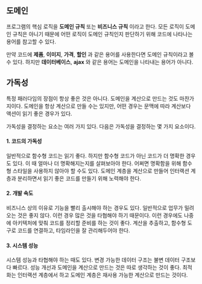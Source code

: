 ## 도메인

프로그램의 핵심 로직을 **도메인 규칙** 또는 **비즈니스 규칙** 이라고 한다.
모든 로직이 도메인 규칙은 아니기 때문에 어떤 로직이 도메인 규칙인지 판단하기 위해 코드에 나타나는 용어를 참고할 수 있다.

만약 코드에 **제품**, **이미지**, **가격**, **할인** 과 같은 용어를 사용한다면 도메인 규칙이라고 볼 수 있다.
하지만 **데이터베이스**, **ajax** 와 같은 용어는 도메인을 나타내는 용어가 아니다.

## 가독성

특정 패러다임의 장점이 항상 좋은 것은 아니다.
도메인을 계산으로 만드는 것도 마찬가지이다.
도메인을 항상 계산으로 만들 수는 있지만, 어떤 경우는 문맥에 따라 계산보다 액션이 읽기 좋은 경우가 있다.

가독성을 결정하는 요소는 여러 가지 있다.
다음은 가독성을 결정하는 몇 가지 요소이다.

#### 1. 코드의 가독성

일반적으로 함수형 코드는 읽기 좋다.
하지만 함수형 코드가 아닌 코드가 더 명확한 경우도 있다.
이 때 얼마나 더 명확해지는지를 살펴보아야 한다. 어쩌면 명확함을 위해 함수형 스타일을 사용하지 않아야 할 수도 있다.
도메인 계층을 계산으로 만들어 인터랙션 계층과 분리하면서 읽기 좋은 코드를 만들기 위해 노력해야 한다.

#### 2. 개발 속도

비즈니스 상의 이유로 기능을 빨리 출시해야 하는 경우도 있다.
일반적으로 업무가 밀려오는 것은 좋지 않다.
이런 경우 많은 것을 타협해야 하기 때문이다.
이런 경우에도 나중에 아키텍처에 맞춰 코드를 정리할 준비를 하는 것이 좋다.
계산을 추출하고, 함수형 도구로 코드를 연결하고, 타임라인을 잘 관리해두어야 한다.

#### 3. 시스템 성능

시스템 성능과 타협해야 하는 때도 있다.
변경 가능한 데이터 구조는 불변 데이터 구조보다 빠르다.
성능 개선과 도메인을 계산으로 만드는 것은 따로 생각하는 것이 좋다.
최적화는 인터랙션 계층에서 하고 도메인 계층은 재사용 가능한 계산으로 만드는 것이다.